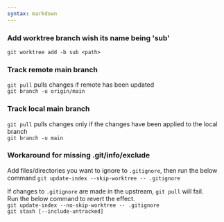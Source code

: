 ```yaml
---
syntax: markdown
---
```


### Add worktree branch wish its name being 'sub'
`git worktree add -b sub <path>`

### Track remote main branch
`git pull` pulls changes if remote has been updated  
`git branch -u origin/main`

### Track local main branch
`git pull` pulls changes only if the changes have been applied to the local branch  
`git branch -u main`

### Workaround for missing .git/info/exclude
Add files/directories you want to ignore to `.gitignore`, then run the below command
`git update-index --skip-worktree -- .gitignore`

If changes to `.gitignore` are made in the upstream, `git pull` will fail.  
Run the below command to revert the effect.  
`git update-index --no-skip-worktree -- .gitignore`  
`git stash [--include-untracked]`
